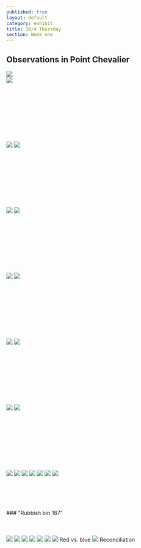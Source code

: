 ```yaml
---
published: true
layout: default
category: exhibit
title: 30/4 Thursday
section: Week one
---
```


## Observations in Point Chevalier

<img src="https://i.imgur.com/WcpHRKel.jpg">
<br>
<img src="https://i.imgur.com/9ui4Bcdl.jpg">
<br><br>
<br><br>
<br><br>
<br><br>
<br><br>
<img src="https://i.imgur.com/NKIzFjVl.jpg">
<img src="https://i.imgur.com/nNvaFZ2l.jpg">
<br><br>
<br><br>
<br><br>
<br><br>
<br><br>
<img src="https://i.imgur.com/PgxFayDl.jpg">
<img src="https://i.imgur.com/loMMFVDl.jpg">
<br><br>
<br><br>
<br><br>
<br><br>
<br><br>
<img src="https://i.imgur.com/AVotmNNl.jpg">
<img src="https://i.imgur.com/wRrM3I1l.jpg">
<br><br>
<br><br>
<br><br>
<br><br>
<br><br>
<img src="https://i.imgur.com/3WXFuaZl.jpg">
<img src="https://i.imgur.com/5tK2pWul.jpg">
<br><br>
<br><br>
<br><br>
<br><br>
<br><br>
<img src="https://i.imgur.com/4HtY3YSl.jpg">
<img src="https://i.imgur.com/9KSHQyCl.jpg">
<br><br>
<br><br>
<br><br>
<br><br>
<br><br>
<img src="https://i.imgur.com/q6fRZ3Tl.jpg">
<img src="https://i.imgur.com/A5F6SzQl.jpg">
<img src="https://i.imgur.com/FsXH9A7l.jpg">
<img src="https://i.imgur.com/rfUG3LTl.jpg">
<img src="https://i.imgur.com/zBPignbl.jpg">
<img src="https://i.imgur.com/Qj0dD02l.jpg">
<img src="https://i.imgur.com/RLk7U4ml.jpg">
<br><br>
<br><br>
<br><br>
### "Rubbish bin 187"
<br><br>
<br><br>
<img src="https://i.imgur.com/d1uSXSPl.jpg">
<img src="https://i.imgur.com/Hov9hx2l.jpg">
<img src="https://i.imgur.com/AIaMaJal.jpg">
<img src="https://i.imgur.com/k5nGuubl.jpg">
<img src="https://i.imgur.com/QMStzIDl.jpg">
<img src="https://i.imgur.com/wFrUViNl.jpg">
<img src="https://i.imgur.com/D4V0a5zl.jpg">
Red vs. blue
<img src="https://i.imgur.com/1ChaGN3l.jpg">
Reconciliation
<br>
<br>

